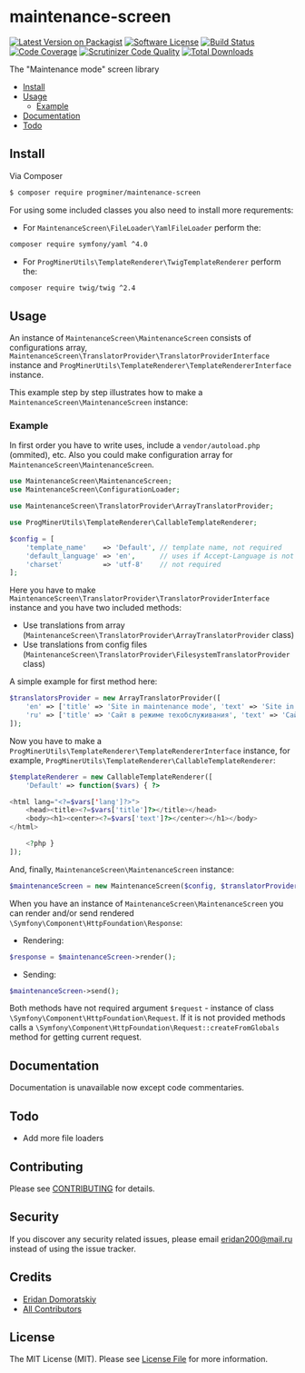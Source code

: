 # maintenance-screen

[![Latest Version on Packagist][ico-version]][link-packagist]
[![Software License][ico-license]](LICENSE.md)
[![Build Status][ico-travis]][link-travis]
[![Code Coverage][ico-coverage]][link-coverage]
[![Scrutinizer Code Quality][ico-scrutinizer]][link-scrutinizer]
[![Total Downloads][ico-downloads]][link-downloads]

The "Maintenance mode" screen library

- [Install](#install)
- [Usage](#usage)
  - [Example](#example)
- [Documentation](#documentation)
- [Todo](#todo)

## Install

Via Composer

``` bash
$ composer require progminer/maintenance-screen
```

For using some included classes you also need to install more requrements:

- For `MaintenanceScreen\FileLoader\YamlFileLoader` perform the:
```bash
composer require symfony/yaml ^4.0
```
- For `ProgMinerUtils\TemplateRenderer\TwigTemplateRenderer` perform the:
```bash
composer require twig/twig ^2.4
```

## Usage

An instance of `MaintenanceScreen\MaintenanceScreen` consists of configurations array,
`MaintenanceScreen\TranslatorProvider\TranslatorProviderInterface` instance
and `ProgMinerUtils\TemplateRenderer\TemplateRendererInterface` instance.

This example step by step illustrates how to make a `MaintenanceScreen\MaintenanceScreen` instance:

### Example

In first order you have to write uses, include a `vendor/autoload.php` (ommited), etc.
Also you could make configuration array for `MaintenanceScreen\MaintenanceScreen`.

```php
use MaintenanceScreen\MaintenanceScreen;
use MaintenanceScreen\ConfigurationLoader;

use MaintenanceScreen\TranslatorProvider\ArrayTranslatorProvider;

use ProgMinerUtils\TemplateRenderer\CallableTemplateRenderer;

$config = [
    'template_name'    => 'Default', // template name, not required
    'default_language' => 'en',      // uses if Accept-Language is not provided, not required
    'charset'          => 'utf-8'    // not required
];
```

Here you have to make `MaintenanceScreen\TranslatorProvider\TranslatorProviderInterface` instance
and you have two included methods:
- Use translations from array (`MaintenanceScreen\TranslatorProvider\ArrayTranslatorProvider` class)
- Use translations from config files (`MaintenanceScreen\TranslatorProvider\FilesystemTranslatorProvider` class)

A simple example for first method here:
```php
$translatorsProvider = new ArrayTranslatorProvider([
    'en' => ['title' => 'Site in maintenance mode', 'text' => 'Site in maintenance mode'],
    'ru' => ['title' => 'Сайт в режиме техобслуживания', 'text' => 'Сайт в режиме техобслуживания']
]);
```

Now you have to make a `ProgMinerUtils\TemplateRenderer\TemplateRendererInterface` instance,
for example, `ProgMinerUtils\TemplateRenderer\CallableTemplateRenderer`:
```php
$templateRenderer = new CallableTemplateRenderer([
    'Default' => function($vars) { ?>

<html lang="<?=$vars['lang']?>">
    <head><title><?=$vars['title']?></title></head>
    <body><h1><center><?=$vars['text']?></center></h1></body>
</html>

    <?php }
]);
```

And, finally, `MaintenanceScreen\MaintenanceScreen` instance:
```php
$maintenanceScreen = new MaintenanceScreen($config, $translatorProvider, $templateRenderer);
```

When you have an instance of `MaintenanceScreen\MaintenanceScreen`
you can render and/or send rendered `\Symfony\Component\HttpFoundation\Response`:

- Rendering:
```php
$response = $maintenanceScreen->render();
```
- Sending:
```php
$maintenanceScreen->send();
```

Both methods have not required argument `$request` - instance of class `\Symfony\Component\HttpFoundation\Request`.
If it is not provided methods calls a `\Symfony\Component\HttpFoundation\Request::createFromGlobals` method for getting current request.

## Documentation

Documentation is unavailable now except code commentaries.

## Todo

- Add more file loaders

## Contributing

Please see [CONTRIBUTING](CONTRIBUTING.md) for details.

## Security

If you discover any security related issues, please email eridan200@mail.ru instead of using the issue tracker.

## Credits

- [Eridan Domoratskiy][link-author]
- [All Contributors][link-contributors]

## License

The MIT License (MIT). Please see [License File](LICENSE.md) for more information.

[ico-version]: https://img.shields.io/packagist/v/progminer/maintenance-screen.svg?style=flat
[ico-license]: https://img.shields.io/badge/license-MIT-brightgreen.svg?style=flat
[ico-travis]: https://travis-ci.org/ProgMiner/maintenance-screen.svg
[ico-coverage]: https://scrutinizer-ci.com/g/ProgMiner/maintenance-screen/badges/coverage.png
[ico-scrutinizer]: https://scrutinizer-ci.com/g/ProgMiner/maintenance-screen/badges/quality-score.png
[ico-downloads]: https://img.shields.io/packagist/dt/progminer/maintenance-screen.svg?style=flat

[link-packagist]: https://packagist.org/packages/progminer/maintenance-screen
[link-travis]: https://travis-ci.org/ProgMiner/maintenance-screen
[link-coverage]: https://scrutinizer-ci.com/g/ProgMiner/maintenance-screen/
[link-scrutinizer]: https://scrutinizer-ci.com/g/ProgMiner/maintenance-screen/
[link-downloads]: https://packagist.org/packages/progminer/maintenance-screen
[link-author]: https://github.com/ProgMiner
[link-contributors]: ../../contributors

